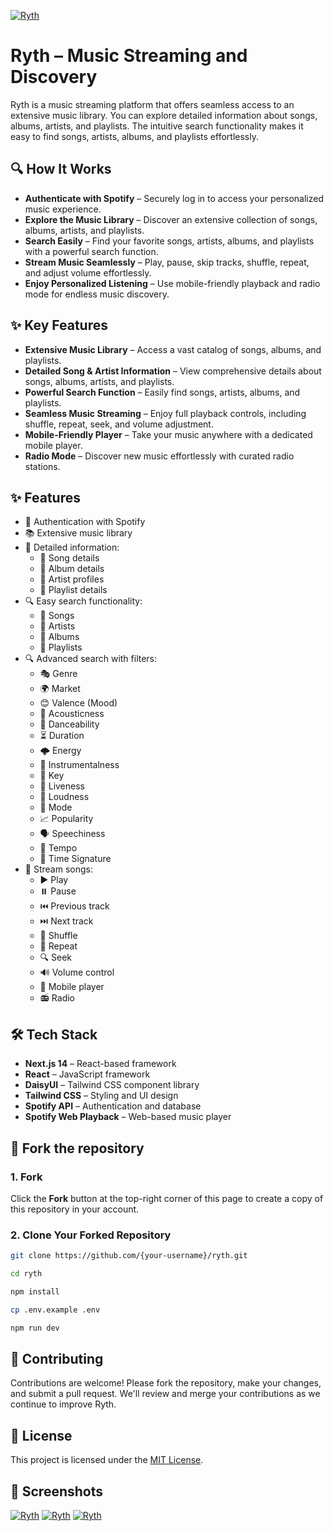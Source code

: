 [![Ryth](https://fachryafrz.vercel.app/projects/ryth/home.png)](https://ryth.vercel.app)

# Ryth – Music Streaming and Discovery

Ryth is a music streaming platform that offers seamless access to an extensive music library. You can explore detailed information about songs, albums, artists, and playlists. The intuitive search functionality makes it easy to find songs, artists, albums, and playlists effortlessly.

## 🔍 How It Works

- **Authenticate with Spotify** – Securely log in to access your personalized music experience.
- **Explore the Music Library** – Discover an extensive collection of songs, albums, artists, and playlists.
- **Search Easily** – Find your favorite songs, artists, albums, and playlists with a powerful search function.
- **Stream Music Seamlessly** – Play, pause, skip tracks, shuffle, repeat, and adjust volume effortlessly.
- **Enjoy Personalized Listening** – Use mobile-friendly playback and radio mode for endless music discovery.

## ✨ Key Features

- **Extensive Music Library** – Access a vast catalog of songs, albums, and playlists.
- **Detailed Song & Artist Information** – View comprehensive details about songs, albums, artists, and playlists.
- **Powerful Search Function** – Easily find songs, artists, albums, and playlists.
- **Seamless Music Streaming** – Enjoy full playback controls, including shuffle, repeat, seek, and volume adjustment.
- **Mobile-Friendly Player** – Take your music anywhere with a dedicated mobile player.
- **Radio Mode** – Discover new music effortlessly with curated radio stations.

## ✨ Features

- 🔑 Authentication with Spotify
- 📚 Extensive music library
- 📝 Detailed information:
  - 🎵 Song details
  - 📔 Album details
  - 👥 Artist profiles
  - 📃 Playlist details
- 🔍 Easy search functionality:
  - 🎵 Songs
  - 👥 Artists
  - 📔 Albums
  - 📃 Playlists
- 🔍 Advanced search with filters:
  - 🎭 Genre
  - 🌍 Market
  - 😊 Valence (Mood)
  - 🎸 Acousticness
  - 💃 Danceability
  - ⏳ Duration
  - 🌩️ Energy
  - 🎻 Instrumentalness
  - 🎹 Key
  - 🎤 Liveness
  - 📢 Loudness
  - 🔀 Mode
  - 📈 Popularity
  - 🗣️ Speechiness
  - 🎵 Tempo
  - 📏 Time Signature
- 🎵 Stream songs:
  - ▶️ Play
  - ⏸️ Pause
  - ⏮️ Previous track
  - ⏭️ Next track
  - 🔀 Shuffle
  - 🔁 Repeat
  - 🔍 Seek
  - 🔊 Volume control
  - 📱 Mobile player
  - 📻 Radio

## 🛠️ Tech Stack

- **Next.js 14** – React-based framework
- **React** – JavaScript framework
- **DaisyUI** – Tailwind CSS component library
- **Tailwind CSS** – Styling and UI design
- **Spotify API** – Authentication and database
- **Spotify Web Playback** – Web-based music player

## 🚀 Fork the repository

### 1. Fork

Click the **Fork** button at the top-right corner of this page to create a copy of this repository in your account.

### 2. Clone Your Forked Repository

```sh
git clone https://github.com/{your-username}/ryth.git

cd ryth

npm install

cp .env.example .env

npm run dev
```

## 🤝 Contributing

Contributions are welcome! Please fork the repository, make your changes, and submit a pull request. We'll review and merge your contributions as we continue to improve Ryth.

## 📜 License

This project is licensed under the [MIT License](LICENSE).

## 📸 Screenshots

[![Ryth](https://fachryafrz.vercel.app/projects/ryth/details.png)](https://ryth.vercel.app)
[![Ryth](https://fachryafrz.vercel.app/projects/ryth/mobile.png)](https://ryth.vercel.app)
[![Ryth](https://fachryafrz.vercel.app/projects/ryth/filters.png)](https://ryth.vercel.app)
